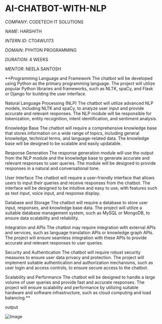 # AI-CHATBOT-WITH-NLP

*COMPANY*: CODETECH IT SOLUTIONS

*NAME*: HARSHITH

*INTERN ID*: CT04WU173

*DOMAIN*: PYHTON PROGRAMMING

*DURATION*: 4 WEEKS

*MENTOR*: NEELA SANTOSH

**Programming Language and Framework
The chatbot will be developed using Python as the primary programming language. The project will utilize popular Python libraries and frameworks, such as NLTK, spaCy, and Flask or Django for building the user interface.

Natural Language Processing (NLP)
The chatbot will utilize advanced NLP models, including NLTK and spaCy, to analyze user input and provide accurate and relevant responses. The NLP module will be responsible for tokenization, entity recognition, intent identification, and sentiment analysis.

Knowledge Base
The chatbot will require a comprehensive knowledge base that stores information on a wide range of topics, including general knowledge, technical terms, and language-related data. The knowledge base will be designed to be scalable and easily updatable.

Response Generation
The response generation module will use the output from the NLP module and the knowledge base to generate accurate and relevant responses to user queries. The module will be designed to provide responses in a natural and conversational tone.

User Interface
The chatbot will require a user-friendly interface that allows users to input their queries and receive responses from the chatbot. The interface will be designed to be intuitive and easy to use, with features such as text input, voice input, and response display.

Database and Storage
The chatbot will require a database to store user input, responses, and knowledge base data. The project will utilize a suitable database management system, such as MySQL or MongoDB, to ensure data scalability and reliability.

Integration and APIs
The chatbot may require integration with external APIs and services, such as language translation APIs or knowledge graph APIs. The project will ensure seamless integration with these APIs to provide accurate and relevant responses to user queries.

Security and Authentication
The chatbot will require robust security measures to ensure user data privacy and protection. The project will implement suitable authentication and authorization mechanisms, such as user login and access controls, to ensure secure access to the chatbot.

Scalability and Performance
The chatbot will be designed to handle a large volume of user queries and provide fast and accurate responses. The project will ensure scalability and performance by utilizing suitable hardware and software infrastructure, such as cloud computing and load balancing.**


output

![Image](https://github.com/user-attachments/assets/bfee9211-7fe3-4a6d-b582-0f3a02cdfe83)
